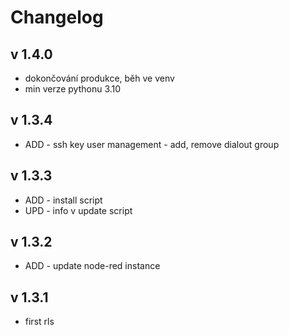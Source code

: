 # Changelog

## v 1.4.0

- dokončování produkce, běh ve venv
- min verze pythonu 3.10

## v 1.3.4

- ADD - ssh key user management - add, remove dialout group

## v 1.3.3

- ADD - install script
- UPD - info v update script

## v 1.3.2

- ADD - update node-red instance

## v 1.3.1

- first rls